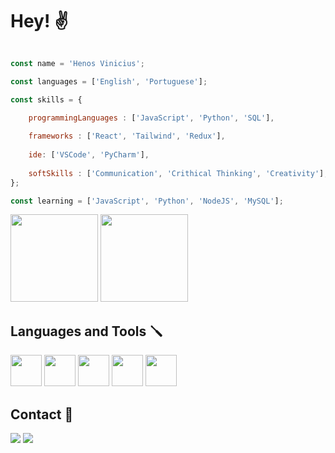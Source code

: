 # Hey! ✌

~~~js 

const name = 'Henos Vinicius';

const languages = ['English', 'Portuguese'];

const skills = {

    programmingLanguages : ['JavaScript', 'Python', 'SQL'],
    
    frameworks : ['React', 'Tailwind', 'Redux'],
    
    ide: ['VSCode', 'PyCharm'],
    
    softSkills : ['Communication', 'Crithical Thinking', 'Creativity'],
};

const learning = ['JavaScript', 'Python', 'NodeJS', 'MySQL'];

~~~

<div>
 <tr>
  <td valign="top">
   <img height="140" src="https://github-readme-stats.vercel.app/api?username=henos19&count_private=true&theme=radical&show_icons=true"/>
  </td>
  <td valign="top">
   <img height="140" src="https://github-readme-stats.vercel.app/api/top-langs/?username=henos19&theme=radical&layout=compact"/>
  </td>
 </tr>
</div>

## Languages and Tools 🪛

<div>
        <img height="50" src="https://upload.wikimedia.org/wikipedia/commons/thumb/9/99/Unofficial_JavaScript_logo_2.svg/480px-Unofficial_JavaScript_logo_2.svg.png">
        <img height="50" src="https://camo.githubusercontent.com/62089edec0ee40bb26b3bf5f973b14d7f8e4b4e942f115cde5b9a5f9c0ca3382/687474703a2f2f7365656b6c6f676f2e636f6d2f696d616765732f4a2f6a6573742d6c6f676f2d463939303145424246372d7365656b6c6f676f2e636f6d2e706e67">
        <img height="50" src="https://upload.wikimedia.org/wikipedia/commons/thumb/a/a7/React-icon.svg/2300px-React-icon.svg.png">
        <img height="50" src="https://testing-library.com/img/octopus-128x128.png">
        <img height="50" src="https://cdn.worldvectorlogo.com/logos/redux.svg">
</div>

## Contact 👋
<div>
 <a href="https://www.linkedin.com/in/henos-vinicius-38086a234/" target="_blank"><img src="https://img.shields.io/badge/LinkedIn-0077B5?style=for-the-badge&logo=linkedin&logoColor=white"/></a>
 <a href="mailto:henosvinicius13@gmail.com"><img src="https://img.shields.io/badge/Gmail-D14836?style=for-the-badge&logo=gmail&logoColor=white">
</div>
